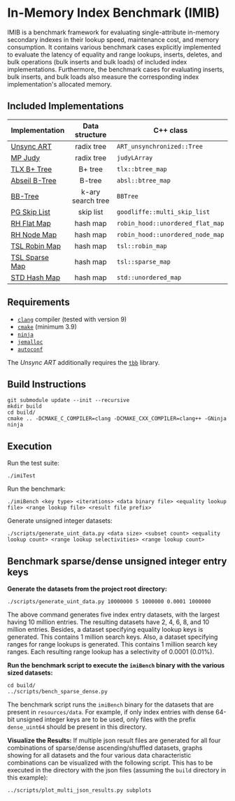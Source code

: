 # In-Memory Index Benchmark (IMIB)
IMIB is a benchmark framework for evaluating single-attribute in-memory secondary indexes in their lookup speed, maintenance cost, and memory consumption.
It contains various benchmark cases explicitly implemented to evaluate the latency of equality and range lookups, inserts, deletes, and bulk operations (bulk inserts and bulk loads) of included index implementations.
Furthermore, the benchmark cases for evaluating inserts, bulk inserts, and bulk loads also measure the corresponding index implementation's allocated memory.

## Included Implementations
| Implementation     |   Data structure  | C++ class                        |
|--------------------|:-----------------:|----------------------------------|
| [Unsync ART](https://github.com/flode/ARTSynchronized)     |     radix tree    | `ART_unsynchronized::Tree`       |
| [MP Judy](https://github.com/mpictor/judy-template)        |     radix tree    | `judyLArray`                     |
| [TLX B+ Tree](https://github.com/tlx/tlx)    |      B+ tree      | `tlx::btree_map`                 |
| [Abseil B-Tree](https://github.com/abseil/abseil-cpp)  |       B-tree      | `absl::btree_map`                |
| [BB-Tree](https://github.com/flippingbits/bb-tree)        | k-ary search tree | `BBTree`                         |
| [PG Skip List](https://github.com/petegoodliffe/skip_list)   |     skip list     | `goodliffe::multi_skip_list`     |
| [RH Flat Map](https://github.com/martinus/robin-hood-hashing)    |      hash map     | `robin_hood::unordered_flat_map` |
| [RH Node Map](https://github.com/martinus/robin-hood-hashing)    |      hash map     | `robin_hood::unordered_node_map` |
| [TSL Robin Map](https://github.com/Tessil/robin-map)  |      hash map     | `tsl::robin_map`                 |
| [TSL Sparse Map](https://github.com/Tessil/sparse-map) |      hash map     | `tsl::sparse_map`                | 
| [STD Hash Map](https://en.cppreference.com/w/cpp/container/unordered_map)   |      hash map     | `std::unordered_map`             |

## Requirements
- [`clang`](https://clang.llvm.org) compiler (tested with version 9)
- [`cmake`](https://cmake.org) (minimum 3.9)
- [`ninja`](https://ninja-build.org)
- [`jemalloc`](http://jemalloc.net/)
- [`autoconf`](https://www.gnu.org/software/autoconf/)

The *Unsync ART* additionally requires the [`tbb`](https://github.com/oneapi-src/oneTBB) library.

## Build Instructions
```
git submodule update --init --recursive
mkdir build
cd build/
cmake .. -DCMAKE_C_COMPILER=clang -DCMAKE_CXX_COMPILER=clang++ -GNinja
ninja
```

## Execution
Run the test suite:
```
./imiTest
```
Run the benchmark:
```
./imiBench <key type> <iterations> <data binary file> <equality lookup file> <range lookup file> <result file prefix>
```
Generate unsigned integer datasets:
```
./scripts/generate_uint_data.py <data size> <subset count> <equality lookup count> <range lookup selectivities> <range lookup count>
```

## Benchmark sparse/dense unsigned integer entry keys
**Generate the datasets from the project root directory:**
```
./scripts/generate_uint_data.py 10000000 5 1000000 0.0001 1000000
```
The above command generates five index entry datasets, with the largest having 10 million entries. The resulting datasets have 2, 4, 6, 8, and 10 million entries. Besides, a dataset specifying equality lookup keys is generated. This contains 1 million search keys. Also, a dataset specifying ranges for range lookups is generated. This contains 1 million search key ranges. Each resulting range lookup has a selectivity of 0.0001 (0.01%).

**Run the benchmark script to execute the `imiBench` binary with the various sized datasets:**
```
cd build/
../scripts/bench_sparse_dense.py
```
The benchmark script runs the `imiBench` binary for the datasets that are present in `resources/data`. For example, if only index entries with dense 64-bit unsigned integer keys are to be used, only files with the prefix `dense_uint64` should be present in this directory.

**Visualize the Results:**
If multiple json result files are generated for all four combinations of sparse/dense ascending/shuffled datasets, graphs showing for all datasets and the four various data characteristic combinations can be visualized with the following script. This has to be executed in the directory with the json files (assuming the `build` directory in this example):
```
../scripts/plot_multi_json_results.py subplots
```
